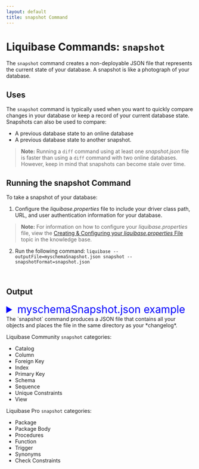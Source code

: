 ```yaml
---
layout: default
title: snapshot Command
---
```


# Liquibase Commands: `snapshot`
The `snapshot` command creates a non-deployable JSON file that represents the current state of your database. A snapshot is like a photograph of your database.

## Uses
The `snapshot` command is typically used when you want to quickly compare changes in your database or keep a record of your current database state. Snapshots can also be used to compare:
+ A previous database state to an online database
+ A previous database state to another snapshot.
> **Note:** Running a `diff` command using at least one *snapshot.json* file is faster than using a `diff` command with two online databases. However, keep in mind that snapshots can become stale over time.

## Running the snapshot Command
To take a snapshot of your database:
1.	Configure the *liquibase.properties* file to include your driver class path, URL, and user authentication information for your database.
> **Note:** For information on how to configure your *liquibase.properties* file, view the [Creating & Configuring your *liquibase.properties* File](config_properties.html) topic in the knowledge base.
2.	Run the following command: `liquibase --outputFile=myschemaSnapshot.json snapshot --snapshotFormat=snapshot.json`

 
## Output
<details>
<summary style="font-size:200%;color:blue;">myschemaSnapshot.json example</summary>
<br>
{% highlight json %}
{
  "snapshot": {
    "created": "2019-10-23T16:10:40.306",
    "database": {
      "productVersion": "Oracle Database 11g Enterprise Edition Release 11.2.0.1.0 - 64bit Production\nWith the Partitioning option",
      "shortName": "oracle",
      "majorVersion": "11",
      "minorVersion": "2",
      "user": "MYSCHEMA",
      "productName": "Oracle",
      "url": "jdbc:oracle:thin:@localhost:1521:ORCL"
      },
    "objects": {
      "com.datical.liquibase.ext.appdba.synonym.Synonym": [
        {
          "synonym": {
            "name": "PRIVATETABLESYN",
            "objectName": "PRIMARY_TABLE",
            "objectSchema": "liquibase.structure.core.Schema#b689101",
            "private": true,
            "schema": "liquibase.structure.core.Schema#b689101",
            "snapshotId": "b689152"
          }
        }]
      ,
      "liquibase.structure.core.Catalog": [
        {
          "catalog": {
            "default": true,
            "name": "MYSCHEMA",
            "snapshotId": "b689100"
          }
        }]
      ,
      "liquibase.structure.core.Column": [
        {
          "column": {
            "defaultValue": "1!{java.math.BigDecimal}",
            "name": "ACTIVE",
            "nullable": true,
            "order": "3!{java.lang.Integer}",
            "relation": "liquibase.structure.core.Table#b689129",
            "snapshotId": "b689133",
            "type": {
              "columnSize": "1!{java.lang.Integer}",
              "dataTypeId": "3!{java.lang.Integer}",
              "decimalDigits": "0!{java.lang.Integer}",
              "typeName": "NUMBER"
            }
          }
        }]
      ,
      "liquibase.structure.core.Index": [
        {
          "index": {
            "columns": [
              "liquibase.structure.core.Column#b689137"]
            ,
            "name": "PK_DATABASECHANGELOGLOCK",
            "snapshotId": "b689136",
            "table": "liquibase.structure.core.Table#b689135",
            "unique": true
          }
        }]
      ,
      "liquibase.structure.core.PrimaryKey": [
        {
          "primaryKey": {
            "backingIndex": "liquibase.structure.core.Index#b689136",
            "columns": [
              "liquibase.structure.core.Column#b689137"]
            ,
            "name": "PK_DATABASECHANGELOGLOCK",
            "snapshotId": "b689141",
            "table": "liquibase.structure.core.Table#b689135",
            "validate": true
          }
        }]
      ,
      "liquibase.structure.core.Schema": [
        {
          "schema": {
            "catalog": "liquibase.structure.core.Catalog#b689100",
            "default": true,
            "name": "MYSCHEMA",
            "snapshotId": "b689101"
          }
        }]
      ,
      "liquibase.structure.core.Table": [
        {
          "table": {
            "columns": [
              "liquibase.structure.core.Column#b689109",
              "liquibase.structure.core.Column#b689110",
              "liquibase.structure.core.Column#b689111",
              "liquibase.structure.core.Column#b689112",
              "liquibase.structure.core.Column#b689113",
              "liquibase.structure.core.Column#b689114",
              "liquibase.structure.core.Column#b689115",
              "liquibase.structure.core.Column#b689116",
              "liquibase.structure.core.Column#b689117",
              "liquibase.structure.core.Column#b689118",
              "liquibase.structure.core.Column#b689119",
              "liquibase.structure.core.Column#b689120",
              "liquibase.structure.core.Column#b689121",
              "liquibase.structure.core.Column#b689122"]
            ,
            "name": "DATABASECHANGELOG",
            "schema": "liquibase.structure.core.Schema#b689101",
            "snapshotId": "b689108"
          }
        }]
        ,
      "liquibase.structure.core.View": [
        {
          "view": {
            "columns": [
              "liquibase.structure.core.Column#b689149",
              "liquibase.structure.core.Column#b689150",
              "liquibase.structure.core.Column#b689151"]
            ,
            "definition": "SELECT \"ID\",\"NAME\",\"ACTIVE\"\n    \nFROM \"MYSCHEMA\".\"DEPARTMENT\"",
            "editioning": false,
            "name": "VIEW1",
            "schema": "liquibase.structure.core.Schema#b689101",
            "snapshotId": "b689148"
          }
        }]
      ,
    "snapshotControl": {
      "snapshotControl": {
        "includedType": [
          "com.datical.liquibase.ext.appdba.synonym.Synonym",
          "com.datical.liquibase.ext.storedlogic.checkconstraint.CheckConstraint",
          "com.datical.liquibase.ext.storedlogic.databasepackage.DatabasePackage",
          "com.datical.liquibase.ext.storedlogic.databasepackage.DatabasePackageBody",
          "com.datical.liquibase.ext.storedlogic.function.Function",
          "com.datical.liquibase.ext.storedlogic.javalogic.JavaClass",
          "com.datical.liquibase.ext.storedlogic.javalogic.JavaSource",
          "com.datical.liquibase.ext.storedlogic.trigger.Trigger",
          "liquibase.structure.core.Catalog",
          "liquibase.structure.core.Column",
          "liquibase.structure.core.ForeignKey",
          "liquibase.structure.core.Index",
          "liquibase.structure.core.PrimaryKey",
          "liquibase.structure.core.Schema",
          "liquibase.structure.core.Sequence",
          "liquibase.structure.core.StoredProcedure",
          "liquibase.structure.core.Table",
          "liquibase.structure.core.UniqueConstraint",
          "liquibase.structure.core.View"]

        }
      }
    }
  }
}
{% endhighlight %}
</details>
The `snapshot` command produces a JSON file that contains all your objects and places the file in the same directory as your *changelog*.

Liquibase Community `snapshot` categories:
+ Catalog
+ Column
+ Foreign Key
+ Index
+ Primary Key
+ Schema
+ Sequence
+ Unique Constraints
+ View


Liquibase Pro `snapshot` categories:

+ Package
+ Package Body
+ Procedures
+ Function
+ Trigger
+ Synonyms
+ Check Constraints
